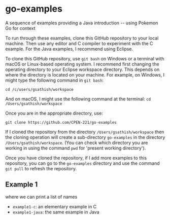# go-examples
A sequence of examples providing a Java introduction -- using Pokemon Go for context

To run through these examples, clone this GitHub repository to your local machine. Then use any editor and C compiler to experiment with the C example. For the Java examples, I recommend using Eclipse.

To clone this GitHub repository, use `git bash` on Windows or a terminal with macOS or Linux-based operating system. I recommend first changing the operating directory to your Eclipse workspace directory. This depends on where the directory is located on your machine. For example, on Windows, I might type the following command in `git bash`:

```cd /c/users/gsathish/workspace```

And on macOS, I might use the following command at the terminal:
```cd /Users/gsathish/workspace```

Once you are in the appropriate directory, use:

```git clone https://github.com/CPEN-221/go-examples```

If I cloned the repository from the directory `/Users/gsathish/workspace` then the cloning operation will create a sub-directory `go-examples` in the directory `/Users/gsathish/workspace`. (You can check which directory you are working in using the command `pwd` for 'present working directory').

Once you have cloned the repository, if I add more examples to this repository, you can go to the `go-examples` directory and use the command `git pull` to refresh the repository.

## Example 1
where we can print a list of names

* `example1-c`: an elementary example in C
* `example1-java`: the same example in Java
